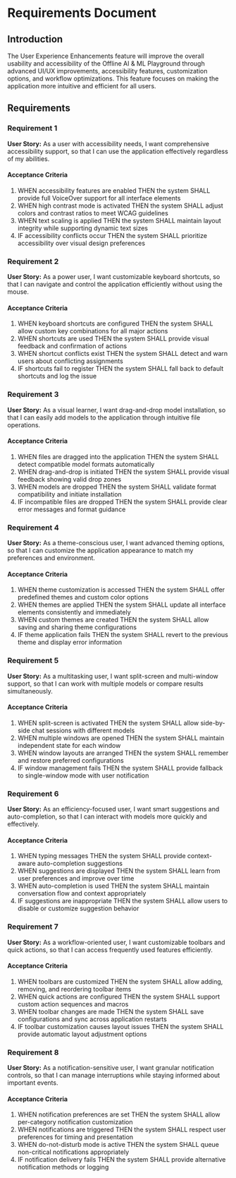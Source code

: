 # Requirements Document

## Introduction

The User Experience Enhancements feature will improve the overall usability and accessibility of the Offline AI & ML Playground through advanced UI/UX improvements, accessibility features, customization options, and workflow optimizations. This feature focuses on making the application more intuitive and efficient for all users.

## Requirements

### Requirement 1

**User Story:** As a user with accessibility needs, I want comprehensive accessibility support, so that I can use the application effectively regardless of my abilities.

#### Acceptance Criteria

1. WHEN accessibility features are enabled THEN the system SHALL provide full VoiceOver support for all interface elements
2. WHEN high contrast mode is activated THEN the system SHALL adjust colors and contrast ratios to meet WCAG guidelines
3. WHEN text scaling is applied THEN the system SHALL maintain layout integrity while supporting dynamic text sizes
4. IF accessibility conflicts occur THEN the system SHALL prioritize accessibility over visual design preferences

### Requirement 2

**User Story:** As a power user, I want customizable keyboard shortcuts, so that I can navigate and control the application efficiently without using the mouse.

#### Acceptance Criteria

1. WHEN keyboard shortcuts are configured THEN the system SHALL allow custom key combinations for all major actions
2. WHEN shortcuts are used THEN the system SHALL provide visual feedback and confirmation of actions
3. WHEN shortcut conflicts exist THEN the system SHALL detect and warn users about conflicting assignments
4. IF shortcuts fail to register THEN the system SHALL fall back to default shortcuts and log the issue

### Requirement 3

**User Story:** As a visual learner, I want drag-and-drop model installation, so that I can easily add models to the application through intuitive file operations.

#### Acceptance Criteria

1. WHEN files are dragged into the application THEN the system SHALL detect compatible model formats automatically
2. WHEN drag-and-drop is initiated THEN the system SHALL provide visual feedback showing valid drop zones
3. WHEN models are dropped THEN the system SHALL validate format compatibility and initiate installation
4. IF incompatible files are dropped THEN the system SHALL provide clear error messages and format guidance

### Requirement 4

**User Story:** As a theme-conscious user, I want advanced theming options, so that I can customize the application appearance to match my preferences and environment.

#### Acceptance Criteria

1. WHEN theme customization is accessed THEN the system SHALL offer predefined themes and custom color options
2. WHEN themes are applied THEN the system SHALL update all interface elements consistently and immediately
3. WHEN custom themes are created THEN the system SHALL allow saving and sharing theme configurations
4. IF theme application fails THEN the system SHALL revert to the previous theme and display error information

### Requirement 5

**User Story:** As a multitasking user, I want split-screen and multi-window support, so that I can work with multiple models or compare results simultaneously.

#### Acceptance Criteria

1. WHEN split-screen is activated THEN the system SHALL allow side-by-side chat sessions with different models
2. WHEN multiple windows are opened THEN the system SHALL maintain independent state for each window
3. WHEN window layouts are arranged THEN the system SHALL remember and restore preferred configurations
4. IF window management fails THEN the system SHALL provide fallback to single-window mode with user notification

### Requirement 6

**User Story:** As an efficiency-focused user, I want smart suggestions and auto-completion, so that I can interact with models more quickly and effectively.

#### Acceptance Criteria

1. WHEN typing messages THEN the system SHALL provide context-aware auto-completion suggestions
2. WHEN suggestions are displayed THEN the system SHALL learn from user preferences and improve over time
3. WHEN auto-completion is used THEN the system SHALL maintain conversation flow and context appropriately
4. IF suggestions are inappropriate THEN the system SHALL allow users to disable or customize suggestion behavior

### Requirement 7

**User Story:** As a workflow-oriented user, I want customizable toolbars and quick actions, so that I can access frequently used features efficiently.

#### Acceptance Criteria

1. WHEN toolbars are customized THEN the system SHALL allow adding, removing, and reordering toolbar items
2. WHEN quick actions are configured THEN the system SHALL support custom action sequences and macros
3. WHEN toolbar changes are made THEN the system SHALL save configurations and sync across application restarts
4. IF toolbar customization causes layout issues THEN the system SHALL provide automatic layout adjustment options

### Requirement 8

**User Story:** As a notification-sensitive user, I want granular notification controls, so that I can manage interruptions while staying informed about important events.

#### Acceptance Criteria

1. WHEN notification preferences are set THEN the system SHALL allow per-category notification customization
2. WHEN notifications are triggered THEN the system SHALL respect user preferences for timing and presentation
3. WHEN do-not-disturb mode is active THEN the system SHALL queue non-critical notifications appropriately
4. IF notification delivery fails THEN the system SHALL provide alternative notification methods or logging